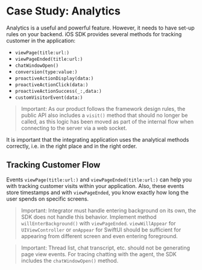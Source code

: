 # Case Study: Analytics

Analytics is a useful and powerful feature. However, it needs to have set-up rules on your backend. iOS SDK provides several methods for tracking customer in the application:

- `viewPage(title:url:)`
- `viewPageEnded(title:url:)`
- `chatWindowOpen()`
- `conversion(type:value:)`
- `proactiveActionDisplay(data:)`
- `proactiveActionClick(data:)`
- `proactiveActionSuccess(_:,data:)`
- `customVisitorEvent(data:)`

> Important: As our product follows the framework design rules, the public API also includes a `visit()` method that should no longer be called, as this logic has been moved as part of the internal flow when connecting to the server via a web socket.

It is important that the integrating application uses the analytical methods correctly, i.e. in the right place and in the right order.

## Tracking Customer Flow
Events `viewPage(title:url:)` and `viewPageEnded(title:url:)` can help you with tracking customer visits within your application. Also, these events store timestamps and with `viewPageEnded`, you know exactly how long the user spends on specific screens.

> Important: Integrator must handle entering background on its own, the SDK does not handle this behavior. Implement method `willEnterBackground()` with `viewPageEnded`. `viewWillAppear` for `UIViewController` or `onAppear` for SwiftUI should be sufficient for appearing from different screen and even entering foreground.

> Important: Thread list, chat transcript, etc. should not be generating page view events. For tracing chatting with the agent, the SDK includes the `chatWindowOpen()` method.
